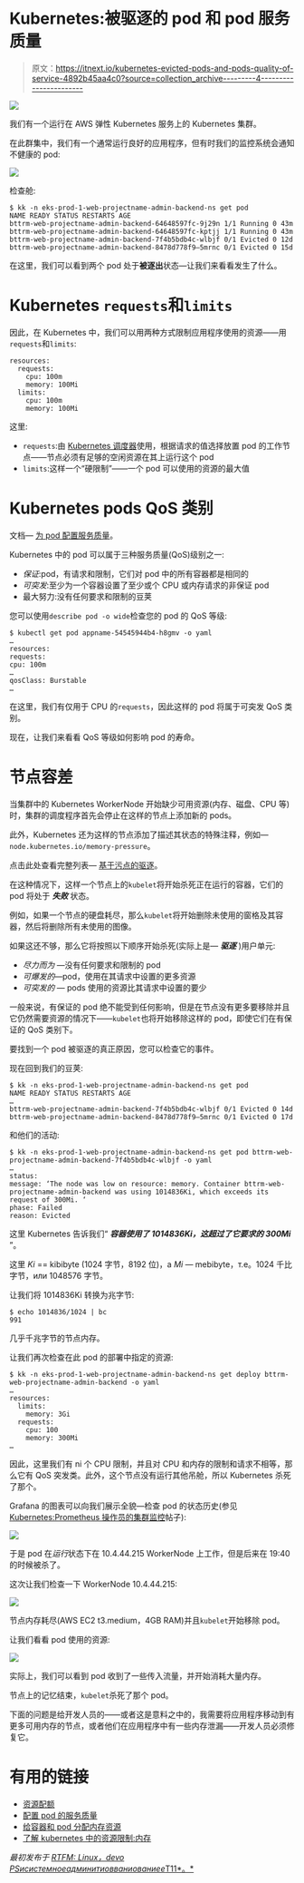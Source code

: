 # Kubernetes:被驱逐的 pod 和 pod 服务质量

> 原文：<https://itnext.io/kubernetes-evicted-pods-and-pods-quality-of-service-4892b45aa4c0?source=collection_archive---------4----------------------->

![](img/a1518877bcb60149e13f550b20c577b7.png)

我们有一个运行在 AWS 弹性 Kubernetes 服务上的 Kubernetes 集群。

在此群集中，我们有一个通常运行良好的应用程序，但有时我们的监控系统会通知不健康的 pod:

![](img/a675e6e645ca488f519757f5ca92dc0d.png)

检查舱:

```
$ kk -n eks-prod-1-web-projectname-admin-backend-ns get pod
NAME READY STATUS RESTARTS AGE
bttrm-web-projectname-admin-backend-64648597fc-9j29n 1/1 Running 0 43m
bttrm-web-projectname-admin-backend-64648597fc-kptjj 1/1 Running 0 43m
bttrm-web-projectname-admin-backend-7f4b5bdb4c-wlbjf 0/1 Evicted 0 12d
bttrm-web-projectname-admin-backend-8478d778f9–5mrnc 0/1 Evicted 0 15d
```

在这里，我们可以看到两个 pod 处于**被逐出**状态—让我们来看看发生了什么。

# Kubernetes `requests`和`limits`

因此，在 Kubernetes 中，我们可以用两种方式限制应用程序使用的资源——用`requests`和`limits`:

```
resources:
  requests:
    cpu: 100m
    memory: 100Mi
  limits:
    cpu: 100m
    memory: 100Mi
```

这里:

*   `requests`:由 [Kubernetes 调度器](https://kubernetes.io/docs/concepts/scheduling-eviction/kube-scheduler/)使用，根据请求的值选择放置 pod 的工作节点——节点必须有足够的空闲资源在其上运行这个 pod
*   `limits`:这样一个“硬限制”——一个 pod 可以使用的资源的最大值

# Kubernetes pods QoS 类别

文档— [为 pod 配置服务质量](https://kubernetes.io/docs/tasks/configure-pod-container/quality-service-pod/)。

Kubernetes 中的 pod 可以属于三种服务质量(QoS)级别之一:

*   *保证*:pod，有请求和限制，它们对 pod 中的所有容器都是相同的
*   *可突发*:至少为一个容器设置了至少或个 CPU 或内存请求的非保证 pod
*   最大努力:没有任何要求和限制的豆荚

您可以使用`describe pod -o wide`检查您的 pod 的 QoS 等级:

```
$ kubectl get pod appname-54545944b4-h8gmv -o yaml
…
resources:
requests:
cpu: 100m
…
qosClass: Burstable
…
```

在这里，我们有仅用于 CPU 的`requests`，因此这样的 pod 将属于可突发 QoS 类别。

现在，让我们来看看 QoS 等级如何影响 pod 的寿命。

# 节点容差

当集群中的 Kubernetes WorkerNode 开始缺少可用资源(内存、磁盘、CPU 等)时，集群的调度程序首先会停止在这样的节点上添加新的 pods。

此外，Kubernetes 还为这样的节点添加了描述其状态的特殊注释，例如— `node.kubernetes.io/memory-pressure`。

点击此处查看完整列表— [基于污点的驱逐](https://kubernetes.io/docs/concepts/scheduling-eviction/taint-and-toleration/#taint-based-evictions)。

在这种情况下，这样一个节点上的`kubelet`将开始杀死正在运行的容器，它们的 pod 将处于 ***失败*** 状态。

例如，如果一个节点的硬盘耗尽，那么`kubelet`将开始删除未使用的窗格及其容器，然后将删除所有未使用的图像。

如果这还不够，那么它将按照以下顺序开始杀死(实际上是— ***驱逐*** )用户单元:

*   *尽力而为* —没有任何要求和限制的 pod
*   *可爆发的*—pod，使用在其请求中设置的更多资源
*   *可突发的* — pods 使用的资源比其请求中设置的要少

一般来说，有保证的 pod 绝不能受到任何影响，但是在节点没有更多要移除并且它仍然需要资源的情况下——`kubelet`也将开始移除这样的 pod，即使它们在有保证的 QoS 类别下。

要找到一个 pod 被驱逐的真正原因，您可以检查它的事件。

现在回到我们的豆荚:

```
$ kk -n eks-prod-1-web-projectname-admin-backend-ns get pod
NAME READY STATUS RESTARTS AGE
…
bttrm-web-projectname-admin-backend-7f4b5bdb4c-wlbjf 0/1 Evicted 0 14d
bttrm-web-projectname-admin-backend-8478d778f9–5mrnc 0/1 Evicted 0 17d
```

和他们的活动:

```
$ kk -n eks-prod-1-web-projectname-admin-backend-ns get pod bttrm-web-projectname-admin-backend-7f4b5bdb4c-wlbjf -o yaml
…
status:
message: ‘The node was low on resource: memory. Container bttrm-web-projectname-admin-backend was using 1014836Ki, which exceeds its request of 300Mi. ‘
phase: Failed
reason: Evicted
```

这里 Kubernetes 告诉我们“ ***容器使用了 1014836Ki，这超过了它要求的 300Mi*** ”。

这里 *Ki* == kibibyte (1024 字节，8192 位)，а *Mi* — mebibyte，т.е。1024 千比字节，или 1048576 字节。

让我们将 1014836Ki 转换为兆字节:

```
$ echo 1014836/1024 | bc
991
```

几乎千兆字节的节点内存。

让我们再次检查在此 pod 的部署中指定的资源:

```
$ kk -n eks-prod-1-web-projectname-admin-backend-ns get deploy bttrm-web-projectname-admin-backend -o yaml
…
resources:
  limits:
    memory: 3Gi
  requests:
    cpu: 100
    memory: 300Mi
…
```

因此，这里我们有 ni 个 CPU 限制，并且对 CPU 和内存的限制和请求不相等，那么它有 QoS 突发类。此外，这个节点没有运行其他吊舱，所以 Kubernetes 杀死了那个。

Grafana 的图表可以向我们展示全貌—检查 pod 的状态历史(参见[Kubernetes:Prometheus 操作员的集群监控](https://rtfm.co.ua/en/kubernetes-a-clusters-monitoring-with-the-prometheus-operator/)帖子):

![](img/b7e9e52f3aaa91273357253e8b3eabb9.png)

于是 pod 在*运行*状态下在 10.4.44.215 WorkerNode 上工作，但是后来在 19:40 的时候被杀了。

这次让我们检查一下 WorkerNode 10.4.44.215:

![](img/dc48472ba5bf7719969eb6de6b6e06c8.png)

节点内存耗尽(AWS EC2 t3.medium，4GB RAM)并且`kubelet`开始移除 pod。

让我们看看 pod 使用的资源:

![](img/312a4170eb3cf49b7014ea3f90d6b522.png)

实际上，我们可以看到 pod 收到了一些传入流量，并开始消耗大量内存。

节点上的记忆结束，`kubelet`杀死了那个 pod。

下面的问题是给开发人员的——或者这是意料之中的，我需要将应用程序移动到有更多可用内存的节点，或者他们在应用程序中有一些内存泄漏——开发人员必须修复它。

# 有用的链接

*   [资源配额](https://kubernetes.io/docs/concepts/policy/resource-quotas/)
*   [配置 pod 的服务质量](https://kubernetes.io/docs/tasks/configure-pod-container/quality-service-pod/)
*   [给容器和 pod 分配内存资源](https://kubernetes.io/docs/tasks/configure-pod-container/assign-memory-resource/)
*   [了解 kubernetes 中的资源限制:内存](https://medium.com/@betz.mark/understanding-resource-limits-in-kubernetes-memory-6b41e9a955f9)

*最初发布于* [*RTFM: Linux，devo PSисистемноеадминитиовваниованиее*T11*。*](https://rtfm.co.ua/en/kubernetes-evicted-pods-and-pods-quality-of-service/)